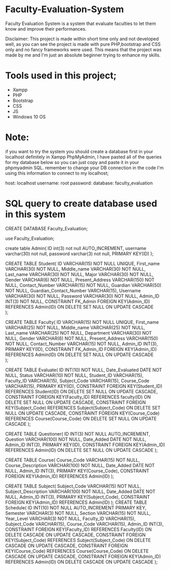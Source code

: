 # Faculty-Evaluation-System
Faculty Evaluation System is a system that evaluate faculties to let them know and improve their performances.

Disclaimer: This project is made within short time only and not developed well, as you can see the project is made with
pure PHP,bootstrap and CSS only and no fancy frameworks were used. This means that the project was made by me and I'm just an
absolute beginner trying to enhance my skills.

# Tools used in this project;
- Xampp
- PHP
- Bootstrap
- CSS
- JS
- Windows 10 OS


# Note: 
if you want to try the system you should create a database first in your localhost definitely in Xampp PhpMyAdmin,
I have pasted all of the queries for my database below so you can just copy and paste it in your phpmyadmin SQL. remember to
change your DB connection in the code I'm using this information to connect to my localhost;

host: localhost
username: root
password:
database: faculty_evaluation

# SQL query to create database used in this system

CREATE DATABASE Faculty_Evaluation;

use Faculty_Evaluation;

create table Admin(
	ID int(3) not null AUTO_INCREMENT,
    username varchar(30) not null,
    password varchar(3) not null,
    PRIMARY KEY(ID)
);

CREATE TABLE Student(
	ID VARCHAR(15) NOT NULL UNIQUE,
    First_name VARCHAR(30) NOT NULL,
    Middle_name VARCHAR(30) NOT NULL,
    Last_name VARCHAR(30) NOT NULL,
    Major VARCHAR(30) NOT NULL,
    Gender VARCHAR(6) NOT NULL,
    Present_Address VARCHAR(150) NOT NULL,
    Contact_Number VARCHAR(15) NOT NULL,
    Guardian VARCHAR(50) NOT NULL,
    Guardian_Contact_Number VARCHAR(15),
    Username VARCHAR(30) NOT NULL,
    Password VARCHAR(30) NOT NULL,
    Admin_ID INT(3) NOT NULL,
    CONSTRAINT FK_Admin FOREIGN KEY(Admin_ID) REFERENCES Admin(ID) ON DELETE SET NULL ON UPDATE CASCADE  
);

CREATE TABLE Faculty(
    ID VARCHAR(15) NOT NULL UNIQUE,
    First_name VARCHAR(25) NOT NULL,
    Middle_name VARCHAR(25) NOT NULL,
    Last_name VARCHAR(25) NOT NULL,
    Department VARCHAR(30) NOT NULL,
    Gender VARCHAR(6) NOT NULL,
    Present_Address VARCHAR(150) NOT NULL,
    Contact_Number VARCHAR(15) NOT NULL,
    Admin_ID INT(3),
   PRIMARY KEY(ID),
    CONSTRAINT FK_Admin_ID FOREIGN KEY(Admin_ID) REFERENCES Admin(ID) ON DELETE SET NULL ON UPDATE CASCADE  
);

CREATE TABLE Evaluate(
	  ID INT(10) NOT NULL,
    Date_Evaluated DATE NOT NULL,
    Status  VARCHAR(10) NOT NULL,
    Student_ID VARCHAR(15),
    Faculty_ID VARCHAR(15),
    Subject_Code VARCHAR(15),
    Course_Code VARCHAR(15),
    PRIMARY KEY(ID),
    CONSTRAINT FOREIGN KEY(Student_ID) REFERENCES Student(ID) ON DELETE SET NULL ON UPDATE CASCADE,
    CONSTRAINT FOREIGN KEY(Faculty_ID) REFERENCES faculty(ID) ON DELETE SET NULL ON UPDATE CASCADE,
    CONSTRAINT FOREIGN KEY(Subject_Code) REFERENCES Subject(Subject_Code) ON DELETE SET NULL ON UPDATE CASCADE,
    CONSTRAINT FOREIGN KEY(Course_Code) REFERENCES Course(Course_Code) ON DELETE SET NULL ON UPDATE CASCADE
);

CREATE TABLE Questioner(
	  ID INT(3) NOT NULL AUTO_INCREMENT,
    Question VARCHAR(100) NOT NULL,
    Date_Added DATE NOT NULL,
    Admin_ID INT(3),
    PRIMARY KEY(ID),
    CONSTRAINT FOREIGN KEY(Admin_ID) REFERENCES Admin(ID) ON DELETE SET NULL ON UPDATE CASCADE
);

CREATE TABLE Course(
	Course_Code VARCHAR(15) NOT NULL,
    Course_Description VARCHAR(100) NOT NULL,
    Date_Added DATE NOT NULL,
    Admin_ID INT(3),
    PRIMARY KEY(Course_Code),
    CONSTRAINT FOREIGN KEY(Admin_ID) REFERENCES Admin(ID)
);

CREATE TABLE Subject(
	Subject_Code VARCHAR(15) NOT NULL,
    Subject_Description VARCHAR(100) NOT NULL,
    Date_Added DATE NOT NULL,
    Admin_ID INT(3),
    PRIMARY KEY(Subject_Code),
    CONSTRAINT FOREIGN KEY(Admin_ID) REFERENCES Admin(ID)
);
CREATE TABLE Schedule(
   ID INT(10) NOT NULL AUTO_INCREMENT PRIMARY KEY,
    Semester VARCHAR(3) NOT NULL,
    Section VARCHAR(15) NOT NULL,
    Year_Level VARCHAR(3) NOT NULL,
    Faculty_ID VARCHAR(15),
    Subject_Code VARCHAR(15),
    Course_Code VARCHAR(15),
    Admin_ID INT(3),
    CONSTRAINT FOREIGN KEY(Faculty_ID) REFERENCES Faculty(ID) ON DELETE CASCADE ON UPDATE CASCADE,
     CONSTRAINT FOREIGN KEY(Subject_Code) REFERENCES Subject(Subject_Code) ON DELETE CASCADE ON UPDATE CASCADE,
     CONSTRAINT FOREIGN KEY(Course_Code) REFERENCES Course(Course_Code) ON DELETE CASCADE ON UPDATE CASCADE,
     CONSTRAINT FOREIGN KEY(Admin_ID) REFERENCES Admin(ID) ON DELETE CASCADE ON UPDATE CASCADE
 );

